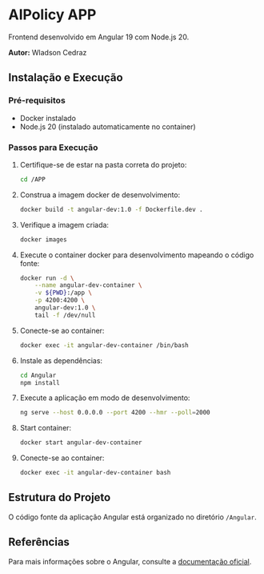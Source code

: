 # AIPolicy APP

Frontend desenvolvido em Angular 19 com Node.js 20.

**Autor:** Wladson Cedraz

## Instalação e Execução

### Pré-requisitos

- Docker instalado
- Node.js 20 (instalado automaticamente no container)

### Passos para Execução

1. Certifique-se de estar na pasta correta do projeto:
   ```bash
   cd /APP
   ```

2. Construa a imagem docker de desenvolvimento:
   ```bash
   docker build -t angular-dev:1.0 -f Dockerfile.dev .
   ```

3. Verifique a imagem criada:
   ```bash
   docker images
   ```

4. Execute o container docker para desenvolvimento mapeando o código fonte:
   ```bash
   docker run -d \
       --name angular-dev-container \
       -v ${PWD}:/app \
       -p 4200:4200 \
       angular-dev:1.0 \
       tail -f /dev/null
   ```

5. Conecte-se ao container:
   ```bash
   docker exec -it angular-dev-container /bin/bash
   ```

6. Instale as dependências:
   ```bash
   cd Angular
   npm install
   ```

7. Execute a aplicação em modo de desenvolvimento:
   ```bash
   ng serve --host 0.0.0.0 --port 4200 --hmr --poll=2000
   ```

8. Start container:
   ```bash
   docker start angular-dev-container
   ```

9. Conecte-se ao container:
   ```bash
   docker exec -it angular-dev-container bash
   ```

## Estrutura do Projeto

O código fonte da aplicação Angular está organizado no diretório `/Angular`.

## Referências

Para mais informações sobre o Angular, consulte a [documentação oficial](https://angular.io/docs).